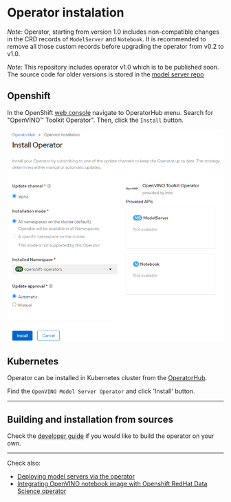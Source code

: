 # Operator instalation

*Note:* Operator, starting from version 1.0 includes non-compatible changes in the CRD records of `ModelServer` and `Notebook`.
It is recommended to remove all those custom records before upgrading the operator from v0.2 to v1.0.

*Note:* This repository includes operator v1.0 which is to be published soon. The source code for older versions is stored in the [model server repo](https://github.com/openvinotoolkit/model_server/tree/main/extras)

## Openshift

In the OpenShift [web console](https://docs.openshift.com/container-platform/4.10/web_console/web-console.html) navigate to OperatorHub menu. Search for "OpenVINO™ Toolkit Operator". Then, click the `Install` button.

![installation](install.png)

## Kubernetes

Operator can be installed in Kubernetes cluster from the [OperatorHub](https://operatorhub.io/operator).

Find the `OpenVINO Model Server Operator` and click 'Install' button.

***

## Building and installation from sources

Check the [developer guide](developer_guide.md) if you would like to build the operator on your own.

***

Check also:
- [Deploying model servers via the operator](./modelserver.md)
- [Integrating OpenVINO notebook image with Openshift RedHat Data Science operator](./notebook_in_rhods.md)
